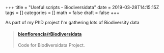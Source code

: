 +++
title = "Useful scripts - Biodiversidata"
date = 2019-03-28T14:15:15Z
tags = []
categories = []
math = false
draft = false
+++

As part of my PhD project I'm gathering lots of Biodiversity data 

<blockquote class="embedly-card"><h4><a href="https://github.com/bienflorencia/rBiodiversidata">bienflorencia/rBiodiversidata</a></h4><p>Code for Biodiversidata Project.</p></blockquote>
<script async src="//cdn.embedly.com/widgets/platform.js" charset="UTF-8"></script>

